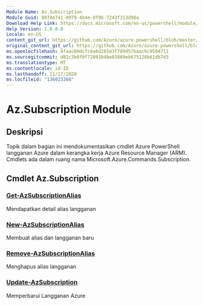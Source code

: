 ```yaml
---
Module Name: Az.Subscription
Module Guid: 8074e741-0979-4b4e-8f9b-7243f213d98a
Download Help Link: https://docs.microsoft.com/en-us/powershell/module/az.subscription
Help Version: 1.0.0.0
Locale: en-US
content_git_url: https://github.com/Azure/azure-powershell/blob/master/src/Subscription/Subscription/help/Az.Subscription.md
original_content_git_url: https://github.com/Azure/azure-powershell/blob/master/src/Subscription/Subscription/help/Az.Subscription.md
ms.openlocfilehash: 8faac69dcfc6a6d285d3f789d57baac9c9594711
ms.sourcegitcommit: d81c3b0f0f7289104be03869eb675128b61db7d3
ms.translationtype: MT
ms.contentlocale: id-ID
ms.lasthandoff: 11/17/2020
ms.locfileid: "136023388"
---
```

# Az.Subscription Module
## Deskripsi
Topik dalam bagian ini mendokumentasikan cmdlet Azure PowerShell langganan Azure dalam kerangka kerja Azure Resource Manager (ARM). Cmdlets ada dalam ruang nama Microsoft.Azure.Commands.Subscription.

## Cmdlet Az.Subscription
### [Get-AzSubscriptionAlias](Get-AzSubscriptionAlias.md)
Mendapatkan detail alias langganan

### [New-AzSubscriptionAlias](New-AzSubscriptionAlias.md)
Membuat alias dan langganan baru

### [Remove-AzSubscriptionAlias](Remove-AzSubscriptionAlias.md)
Menghapus alias langganan

### [Update-AzSubscription](Update-AzSubscription.md)
Memperbarui Langganan Azure

